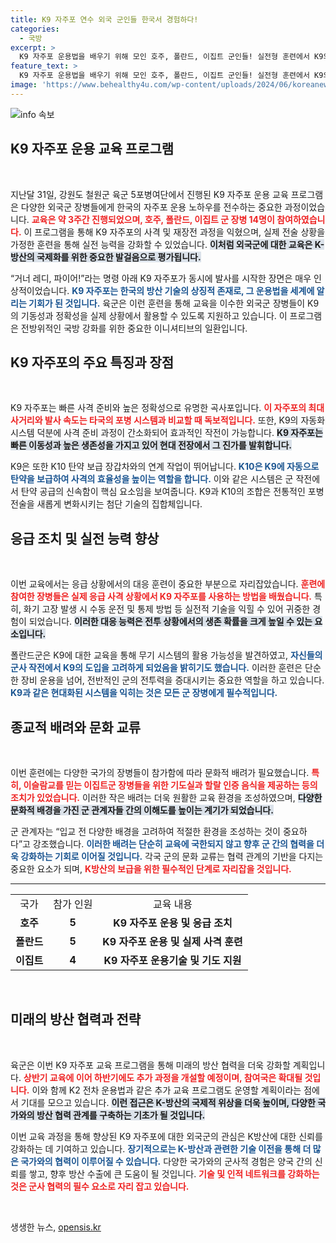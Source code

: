 ```yaml
---
title: K9 자주포 연수 외국 군인들 한국서 경험하다!
categories:
  - 국방
excerpt: >
  K9 자주포 운용법을 배우기 위해 모인 호주, 폴란드, 이집트 군인들! 실전형 훈련에서 K9의 강력한 사격 능력을 직접 체험하며 방산 협력의 새로운 장을 열었다. 한국군의 노하우를 통해 K방산의 세계화가 한층 가까워졌다!
feature_text: >
  K9 자주포 운용법을 배우기 위해 모인 호주, 폴란드, 이집트 군인들! 실전형 훈련에서 K9의 강력한 사격 능력을 직접 체험하며 방산 협력의 새로운 장을 열었다. 한국군의 노하우를 통해 K방산의 세계화가 한층 가까워졌다!
image: 'https://www.behealthy4u.com/wp-content/uploads/2024/06/koreanews.jpg'
---
```


<p><img src="https://www.behealthy4u.com/wp-content/uploads/2024/06/koreanews.jpg" alt="info 속보" /></p>

<h2 data-ke-size="size26">K9 자주포 운용 교육 프로그램</h2>

<p data-ke-size="size16">&nbsp;</p>

<p data-ke-size="size16">지난달 31일, 강원도 철원군 육군 5포병여단에서 진행된 K9 자주포 운용 교육 프로그램은 다양한 외국군 장병들에게 한국의 자주포 운용 노하우를 전수하는 중요한 과정이었습니다. <b><span style="color: #ee2323;">교육은 약 3주간 진행되었으며, 호주, 폴란드, 이집트 군 장병 14명이 참여하였습니다.</span></b> 이 프로그램을 통해 K9 자주포의 사격 및 재장전 과정을 익혔으며, 실제 전술 상황을 가정한 훈련을 통해 실전 능력을 강화할 수 있었습니다. <b><span style="background-color: #21538527;">이처럼 외국군에 대한 교육은 K-방산의 국제화를 위한 중요한 발걸음으로 평가됩니다.</span></b></p>

<p data-ke-size="size16">“거너 레디, 파이어!”라는 명령 아래 K9 자주포가 동시에 발사를 시작한 장면은 매우 인상적이었습니다. <b><span style="color: #1a5490;">K9 자주포는 한국의 방산 기술의 상징적 존재로, 그 운용법을 세계에 알리는 기회가 된 것입니다.</span></b> 육군은 이런 훈련을 통해 교육을 이수한 외국군 장병들이 K9의 기동성과 정확성을 실제 상황에서 활용할 수 있도록 지원하고 있습니다. 이 프로그램은 전방위적인 국방 강화를 위한 중요한 이니셔티브의 일환입니다.</p>

<h2 data-ke-size="size26">K9 자주포의 주요 특징과 장점</h2>

<p data-ke-size="size16">&nbsp;</p>

<p data-ke-size="size16">K9 자주포는 빠른 사격 준비와 높은 정확성으로 유명한 곡사포입니다. <b><span style="color: #ee2323;">이 자주포의 최대 사거리와 발사 속도는 타국의 포병 시스템과 비교할 때 독보적입니다.</span></b> 또한, K9의 자동화 시스템 덕분에 사격 준비 과정이 간소화되어 효과적인 작전이 가능합니다. <b><span style="background-color: #21538527;">K9 자주포는 빠른 이동성과 높은 생존성을 가지고 있어 현대 전장에서 그 진가를 발휘합니다.</span></b></p>

<p data-ke-size="size16">K9은 또한 K10 탄약 보급 장갑차와의 연계 작업이 뛰어납니다. <b><span style="color: #1a5490;">K10은 K9에 자동으로 탄약을 보급하여 사격의 효율성을 높이는 역할을 합니다.</span></b> 이와 같은 시스템은 군 작전에서 탄약 공급의 신속함이 핵심 요소임을 보여줍니다. K9과 K10의 조합은 전통적인 포병 전술을 새롭게 변화시키는 첨단 기술의 집합체입니다.</p>

<h2 data-ke-size="size26">응급 조치 및 실전 능력 향상</h2>

<p data-ke-size="size16">&nbsp;</p>

<p data-ke-size="size16">이번 교육에서는 응급 상황에서의 대응 훈련이 중요한 부분으로 자리잡았습니다. <b><span style="color: #ee2323;">훈련에 참여한 장병들은 실제 응급 사격 상황에서 K9 자주포를 사용하는 방법을 배웠습니다.</span></b> 특히, 화기 고장 발생 시 수동 운전 및 통제 방법 등 실전적 기술을 익힐 수 있어 귀중한 경험이 되었습니다. <b><span style="background-color: #21538527;">이러한 대응 능력은 전투 상황에서의 생존 확률을 크게 높일 수 있는 요소입니다.</span></b></p>

<p data-ke-size="size16">폴란드군은 K9에 대한 교육을 통해 무기 시스템의 활용 가능성을 발견하였고, <b><span style="color: #1a5490;">자신들의 군사 작전에서 K9의 도입을 고려하게 되었음을 밝히기도 했습니다.</span></b> 이러한 훈련은 단순한 장비 운용을 넘어, 전반적인 군의 전투력을 증대시키는 중요한 역할을 하고 있습니다. <b><span style="color: #1a5490;">K9과 같은 현대화된 시스템을 익히는 것은 모든 군 장병에게 필수적입니다.</span></b></p>

<h2 data-ke-size="size26">종교적 배려와 문화 교류</h2>

<p data-ke-size="size16">&nbsp;</p>

<p data-ke-size="size16">이번 훈련에는 다양한 국가의 장병들이 참가함에 따라 문화적 배려가 필요했습니다. <b><span style="color: #ee2323;">특히, 이슬람교를 믿는 이집트군 장병들을 위한 기도실과 할랄 인증 음식을 제공하는 등의 조치가 있었습니다.</span></b> 이러한 작은 배려는 더욱 원활한 교육 환경을 조성하였으며, <b><span style="background-color: #21538527;">다양한 문화적 배경을 가진 군 관계자들 간의 이해도를 높이는 계기가 되었습니다.</span></b></p>

<p data-ke-size="size16">군 관계자는 “입교 전 다양한 배경을 고려하여 적절한 환경을 조성하는 것이 중요하다”고 강조했습니다. <b><span style="color: #1a5490;">이러한 배려는 단순히 교육에 국한되지 않고 향후 군 간의 협력을 더욱 강화하는 기회로 이어질 것입니다.</span></b> 각국 군의 문화 교류는 협력 관계의 기반을 다지는 중요한 요소가 되며, <b><span style="color: #ee2323;">K방산의 보급을 위한 필수적인 단계로 자리잡을 것입니다.</span></b></p>

<hr>

<table style="width: 100%; border-collapse: collapse;">  
  <tr>  
    <td style="text-align: center; height: 17px;">국가</td>  
    <td style="text-align: center; height: 17px;">참가 인원</td>  
    <td style="text-align: center; height: 17px;">교육 내용</td>  
  </tr>  
  <tr>  
    <td style="text-align: center; height: 17px;"><b>호주</b></td>  
    <td style="text-align: center; height: 17px;"><b>5</b></td>  
    <td style="text-align: center; height: 17px;"><b>K9 자주포 운용 및 응급 조치</b></td>  
  </tr>  
  <tr>  
    <td style="text-align: center; height: 17px;"><b>폴란드</b></td>  
    <td style="text-align: center; height: 17px;"><b>5</b></td>  
    <td style="text-align: center; height: 17px;"><b>K9 자주포 운용 및 실제 사격 훈련</b></td>  
  </tr>  
  <tr>  
    <td style="text-align: center; height: 17px;"><b>이집트</b></td>  
    <td style="text-align: center; height: 17px;"><b>4</b></td>  
    <td style="text-align: center; height: 17px;"><b>K9 자주포 운용기술 및 기도 지원</b></td>  
  </tr>  
</table>

<p data-ke-size="size16">&nbsp;</p>

<h2 data-ke-size="size26">미래의 방산 협력과 전략</h2>

<p data-ke-size="size16">&nbsp;</p>

<p data-ke-size="size16">육군은 이번 K9 자주포 교육 프로그램을 통해 미래의 방산 협력을 더욱 강화할 계획입니다. <b><span style="color: #ee2323;">상반기 교육에 이어 하반기에도 추가 과정을 개설할 예정이며, 참여국은 확대될 것입니다.</span></b> 이와 함께 K2 전차 운용법과 같은 추가 교육 프로그램도 운영할 계획이라는 점에서 기대를 모으고 있습니다. <b><span style="background-color: #21538527;">이런 접근은 K-방산의 국제적 위상을 더욱 높이며, 다양한 국가와의 방산 협력 관계를 구축하는 기초가 될 것입니다.</span></b></p>

<p data-ke-size="size16">이번 교육 과정을 통해 향상된 K9 자주포에 대한 외국군의 관심은 K방산에 대한 신뢰를 강화하는 데 기여하고 있습니다. <b><span style="color: #1a5490;">장기적으로는 K-방산과 관련한 기술 이전을 통해 더 많은 국가와의 협력이 이루어질 수 있습니다.</span></b> 다양한 국가와의 군사적 경험은 양국 간의 신뢰를 쌓고, 향후 방산 수출에 큰 도움이 될 것입니다. <b><span style="color: #ee2323;">기술 및 인적 네트워크를 강화하는 것은 군사 협력의 필수 요소로 자리 잡고 있습니다.</span></b></p>

<p data-ke-size="size16">&nbsp;</p>
생생한 뉴스, <a href="https://opensis.kr" rel="dofollow">opensis.kr</a>


